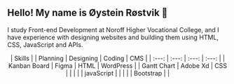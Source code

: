 <h2>
  Hello! My name is Øystein Røstvik 👋 
</h2>
<p>
  I study Front-end Development at Noroff Higher Vocational College, and I have experience with designing websites and building them using HTML, CSS, JavaScript and    APIs.
</p>
<div align="center">
  
  |   Skills    |
  |   Planning    |   Designing   |    Coding     |      CMS      |
  |     :---:     |     :---:     |     :---:     |     :---:     |
  | Kanban Board  |    Figma      |     HTML      |   WordPress   |
  |  Gantt Chart  |   Adobe Xd    |     CSS       |               |
  |               |               |  javaScript   |               |
  |               |               |  Bootstrap    |               |
</div>

<!--
**Tanix98/Tanix98** is a ✨ _special_ ✨ repository because its `README.md` (this file) appears on your GitHub profile.

Here are some ideas to get you started:

- 🔭 I’m currently working on ...
- 🌱 I’m currently learning ...
- 👯 I’m looking to collaborate on ...
- 🤔 I’m looking for help with ...
- 💬 Ask me about ...
- 📫 How to reach me: ...
- 😄 Pronouns: ...
- ⚡ Fun fact: ...
-->

